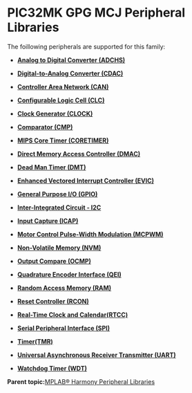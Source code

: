# PIC32MK GPG MCJ Peripheral Libraries

The foillowing peripherals are supported for this family:

-   **[Analog to Digital Converter \(ADCHS\)](GUID-8740EC52-3365-4B31-B19A-227EC55268DD.md)**  

-   **[Digital-to-Analog Converter \(CDAC\)](GUID-0FDA471C-A9B2-4274-AD7E-1464DDF20E87.md)**  

-   **[Controller Area Network \(CAN\)](GUID-9E2CB6D3-5052-4DCE-9DD7-68CC12674833.md)**  

-   **[Configurable Logic Cell \(CLC\)](GUID-ED2CC8FC-B5F9-4657-9B82-EC3DF8D1E096.md)**  

-   **[Clock Generator \(CLOCK\)](GUID-FEE2E31B-6124-4D54-9505-2314A6EBAF15.md)**  

-   **[Comparator \(CMP\)](GUID-5BD1D290-3AAC-4ABB-A328-057E411239D0.md)**  

-   **[MIPS Core Timer \(CORETIMER\)](GUID-0707DBF2-5D28-4D37-BAE7-EB194F1CB63C.md)**  

-   **[Direct Memory Access Controller \(DMAC\)](GUID-FF4E46D0-1926-4335-942C-7767A23A991D.md)**  

-   **[Dead Man Timer \(DMT\)](GUID-45E9C429-6449-4D83-986C-97A40E3FEB60.md)**  

-   **[Enhanced Vectored Interrupt Controller \(EVIC\)](GUID-F600AF2E-CCDD-4C57-B5AC-8D75DD1750C7.md)**  

-   **[General Purpose I/O \(GPIO\)](GUID-58CDC504-B3EF-44BF-BCCB-7FB20301BF73.md)**  

-   **[Inter-Integrated Circuit - I2C](GUID-9FF2770C-87B8-47A2-830B-AA9EB23ACFEC.md)**  

-   **[Input Capture \(ICAP\)](GUID-E126A9DC-A2E6-405E-85E7-9FB676BDEBD2.md)**  

-   **[Motor Control Pulse-Width Modulation \(MCPWM\)](GUID-89C7FC43-0090-4047-99CD-F7EE4881E28E.md)**  

-   **[Non-Volatile Memory \(NVM\)](GUID-04191B57-EC62-4B95-AF5B-93EDB447F6D9.md)**  

-   **[Output Compare \(OCMP\)](GUID-B86A6AAC-1577-4BDA-9CB1-5E0BA2789DD9.md)**  

-   **[Quadrature Encoder Interface \(QEI\)](GUID-62A23819-A256-4FB3-9682-BA733F4B45AA.md)**  

-   **[Random Access Memory \(RAM\)](GUID-44C7C165-2CEA-496A-B4F3-4181CBA26476.md)**  

-   **[Reset Controller \(RCON\)](GUID-61829AD5-FA3D-4706-92D9-14C462CEE18F.md)**  

-   **[Real-Time Clock and Calendar\(RTCC\)](GUID-B5E44A99-95D2-4582-B651-D06671D5F8D8.md)**  

-   **[Serial Peripheral Interface \(SPI\)](GUID-246C53F6-3912-4437-AEC8-C2262CEF3EF6.md)**  

-   **[Timer\(TMR\)](GUID-493DD237-5B81-441C-B4FC-53AA6191C224.md)**  

-   **[Universal Asynchronous Receiver Transmitter \(UART\)](GUID-12BEB185-3D34-4589-A74C-34A758C5DAB7.md)**  

-   **[Watchdog Timer \(WDT\)](GUID-150A6728-E8C8-4A67-9FCB-E524A8863357.md)**  


**Parent topic:**[MPLAB® Harmony Peripheral Libraries](GUID-B8856C06-A407-4AD1-8E21-0A85BE055F0E.md)


